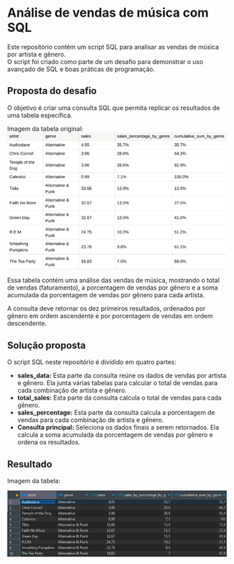 # Análise de vendas de música com SQL
Este repositório contém um script SQL para analisar as vendas de música por artista e gênero.                                                                                                                                                                                    
 O script foi criado como parte de um desafio para demonstrar o uso avançado de SQL e boas práticas de programação.
## Proposta do desafio 
O objetivo é criar uma consulta SQL que permita replicar os resultados de uma tabela específica. 

Imagem da tabela original:
<img src="/upload.photos/tabela.original.png">

Essa tabela contém uma análise das vendas de música, mostrando o total de vendas (faturamento), a porcentagem de vendas por gênero e a soma acumulada da porcentagem de vendas por gênero para cada artista. 

A consulta deve retornar os dez primeiros resultados, ordenados por gênero em ordem ascendente e por porcentagem de vendas em ordem descendente.
## Solução proposta
O script SQL neste repositório é dividido em quatro partes:
- **sales_data:** Esta parte da consulta reúne os dados de vendas por artista e gênero. Ela junta várias tabelas para calcular o total de vendas para cada combinação de artista e gênero.
- **total_sales:** Esta parte da consulta calcula o total de vendas para cada gênero.
- **sales_percentage:** Esta parte da consulta calcula a porcentagem de vendas para cada combinação de artista e gênero.
- **Consulta principal:** Seleciona os dados finais a serem retornados. Ela calcula a soma acumulada da porcentagem de vendas por gênero e ordena os resultados.
## Resultado
Imagem da tabela: 


<img src="/upload.photos/tabela.replica.png">
